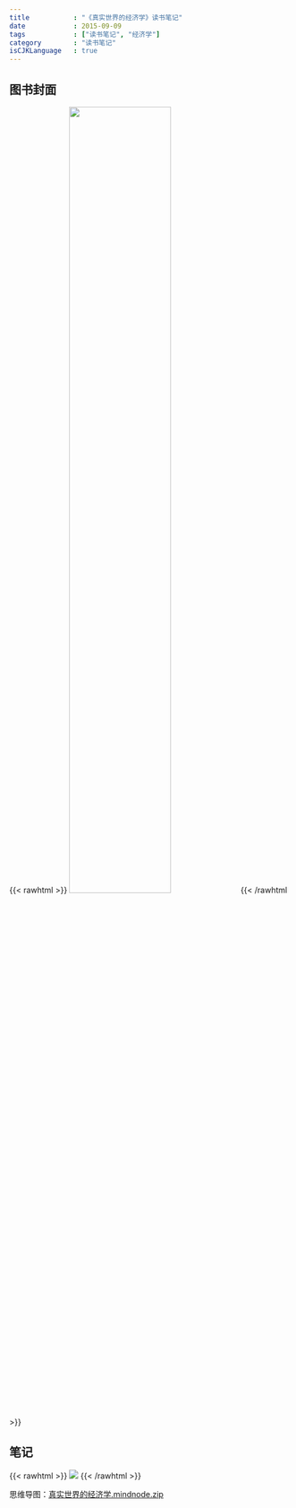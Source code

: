 ```yaml
---
title           : "《真实世界的经济学》读书笔记"
date            : 2015-09-09
tags            : ["读书笔记", "经济学"]
category        : "读书笔记"
isCJKLanguage   : true
---
```


## 图书封面

{{< rawhtml >}}
<img src="/images/2015-09-09/真实世界的经济学-Cover.jpg" width="60%"/>
{{< /rawhtml >}}

## 笔记

{{< rawhtml >}}
<img src="/images/2015-09-09/真实世界的经济学.png"/>
{{< /rawhtml >}}

思维导图：[真实世界的经济学.mindnode.zip](/attachments/2015-09-09/%E7%9C%9F%E5%AE%9E%E4%B8%96%E7%95%8C%E7%9A%84%E7%BB%8F%E6%B5%8E%E5%AD%A6.mindnode.zip)
